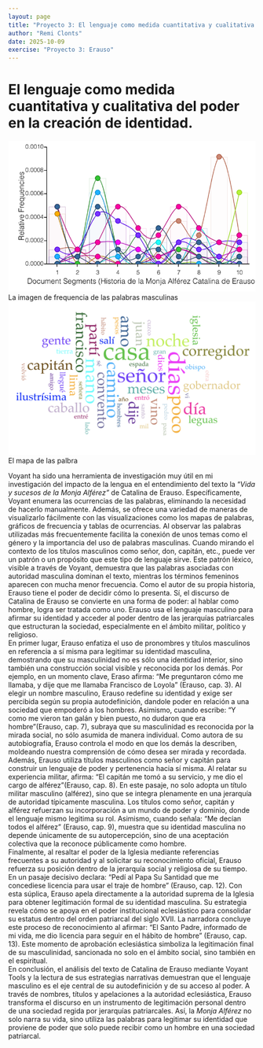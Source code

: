 ```yaml
---
layout: page
title: "Proyecto 3: El lenguaje como medida cuantitativa y cualitativa del poder en la creación de identidad."
author: "Remi Clonts"
date: 2025-10-09
exercise: "Proyecto 3: Erauso"
---
```


# El lenguaje como medida cuantitativa y cualitativa del poder en la creación de identidad.

![imagen](https://raw.githubusercontent.com/dh-miami/SPA_410_Fall25/refs/heads/main/assets/img/clonts_frequencia.png)
La imagen de frequencia de las palabras masculinas 
![imagen](https://raw.githubusercontent.com/dh-miami/SPA_410_Fall25/refs/heads/main/assets/img/clonts_mapaimagen.png)
El mapa de las palbra

Voyant ha sido una herramienta de investigación muy útil en mi investigación del impacto de la lengua en el entendimiento del texto la “*Vida y sucesos de la Monja Alférez”* de Catalina de Erauso. Específicamente, Voyant enumera las ocurrencias de las palabras, eliminando la necesidad de hacerlo manualmente. Además, se ofrece una variedad de maneras de visualizarlo fácilmente con las visualizaciones como los mapas de palabras, gráficos de frecuencia y tablas de ocurrencias. Al observar las palabras utilizadas más frecuentemente facilita la conexión de unos temas como el género y la importancia del uso de palabras masculinas. Cuando mirando el contexto de los títulos masculinos como señor, don, capitán, etc., puede ver un patrón o un propósito que este tipo de lenguaje sirve. Este patrón léxico, visible a través de Voyant, demuestra que las palabras asociadas con autoridad masculina dominan el texto, mientras los términos femeninos aparecen con mucha menor frecuencia. Como el autor de su propia historia, Erauso tiene el poder de decidir cómo lo presenta. Sí, el discurso de Catalina de Erauso se convierte en una forma de poder: al hablar como hombre, logra ser tratada como uno. Erauso usa el lenguaje masculino para afirmar su identidad y acceder al poder dentro de las jerarquías patriarcales que estructuran la sociedad, especialmente en el ámbito militar, político y religioso.  
	En primer lugar, Erauso enfatiza el uso de pronombres y títulos masculinos en referencia a sí misma para legitimar su identidad masculina, demostrando que su masculinidad no es sólo una identidad interior, sino también una construcción social visible y reconocida por los demás. Por ejemplo, en un momento clave, Eraso afirma: “Me preguntaron cómo me llamaba, y dije que me llamaba Francisco de Loyola” (Erauso, cap. 3). Al elegir un nombre masculino, Erauso redefine su identidad y exige ser percibida según su propia autodefinición, dandole poder en relación a una sociedad que empoderó a los hombres. Asimismo, cuando escribe: “Y como me vieron tan galán y bien puesto, no dudaron que era hombre”(Erauso, cap. 7), subraya que su masculinidad es reconocida por la mirada social, no sólo asumida de manera individual. Como autora de su autobiografía, Erauso controla el modo en que los demás la describen, moldeando nuestra comprensión de cómo desea ser mirada y recordada.  
Además, Erauso utiliza títulos masculinos como señor y capitán para construir un lenguaje de poder y pertenencia hacia sí misma. Al relatar su experiencia militar, afirma: “El capitán me tomó a su servicio, y me dio el cargo de alférez”(Erauso, cap. 8). En este pasaje, no solo adopta un título militar masculino (alférez), sino que se integra plenamente en una jerarquía de autoridad típicamente masculina. Los títulos como señor, capitán y alférez refuerzan su incorporación a un mundo de poder y dominio, donde el lenguaje mismo legitima su rol. Asimismo, cuando señala: “Me decían todos el alférez” (Erauso, cap. 9), muestra que su identidad masculina no depende únicamente de su autopercepción, sino de una aceptación colectiva que la reconoce públicamente como hombre.  
Finalmente, al resaltar el poder de la Iglesia mediante referencias frecuentes a su autoridad y al solicitar su reconocimiento oficial, Erauso refuerza su posición dentro de la jerarquía social y religiosa de su tiempo. En un pasaje decisivo declara: “Pedí al Papa Su Santidad que me concediese licencia para usar el traje de hombre” (Erauso, cap. 12). Con esta súplica, Erauso apela directamente a la autoridad suprema de la Iglesia para obtener legitimación formal de su identidad masculina. Su estrategia revela cómo se apoya en el poder institucional eclesiástico para consolidar su estatus dentro del orden patriarcal del siglo XVII. La narradora concluye este proceso de reconocimiento al afirmar: “El Santo Padre, informado de mi vida, me dio licencia para seguir en el hábito de hombre” (Erauso, cap. 13). Este momento de aprobación eclesiástica simboliza la legitimación final de su masculinidad, sancionada no solo en el ámbito social, sino también en el espiritual.  
En conclusión, el análisis del texto de Catalina de Erauso mediante Voyant Tools y la lectura de sus estrategias narrativas demuestran que el lenguaje masculino es el eje central de su autodefinición y de su acceso al poder. A través de nombres, títulos y apelaciones a la autoridad eclesiástica, Erauso transforma el discurso en un instrumento de legitimación personal dentro de una sociedad regida por jerarquías patriarcales. Así, la *Monja Alférez* no solo narra su vida, sino utiliza las palabras para legitimar su identidad que proviene de poder que solo puede recibir como un hombre en una sociedad patriarcal.
